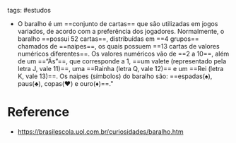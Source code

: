 tags: #estudos 

- O baralho é um ==conjunto de cartas== que são utilizadas em jogos variados, de acordo com a preferência dos jogadores. Normalmente, o baralho ==possui 52 cartas==, distribuídas em ==4 grupos== chamados de ==naipes==, os quais possuem ==13 cartas de valores numéricos diferentes==. Os valores numéricos vão de ==2 a 10==, além de um ==“Ás”==, que corresponde a 1, ==um valete (representado pela letra J, vale 11)==, uma ==Rainha (letra Q, vale 12)== e um ==Rei (letra K, vale 13)==. Os naipes (símbolos) do baralho são: ==espadas(♠), paus(♣), copas(♥) e ouro(♦)==."

# Reference
- https://brasilescola.uol.com.br/curiosidades/baralho.htm